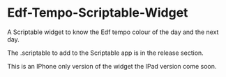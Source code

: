 # Edf-Tempo-Scriptable-Widget
A Scriptable widget to know the Edf tempo colour of the day and the next day.

The .scriptable to add to the Scriptable app is in the release section.

This is an IPhone only version of the widget the IPad version come soon.
